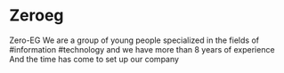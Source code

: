 # Zeroeg
Zero-EG We are a group of young people specialized in the  fields of #information  #technology  and we have more than 8 years of  experience And the time has come to set up our company
